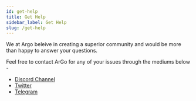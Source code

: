 ```yaml
---
id: get-help
title: Get Help
sidebar_label: Get Help
slug: /get-help
---
```


We at Argo beleive in creating a superior community and would be more than happy to answer your questions.

Feel free to contact ArGo for any of your issues through the mediums below -

- [Discord Channel](https://discord.gg/5p4XqrNhVB)
- [Twitter](https://twitter.com/argoapplive)
- [Telegram](https://t.me/argoofficial)
